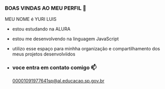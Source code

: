 ### BOAS VINDAS AO MEU PERFIL 💙 

MEU NOME é YURI LUIS

- estou estudando na ALURA
- estou me desenvolvendo na linguagem JavaScript
- utilizo esse espaço para minhha organização e compartilhamento dos meus projetos desenvolviidos

- ### voce entra em contato comigo 📫

  00001091977641sp@al.educacao.sp.gov.br
